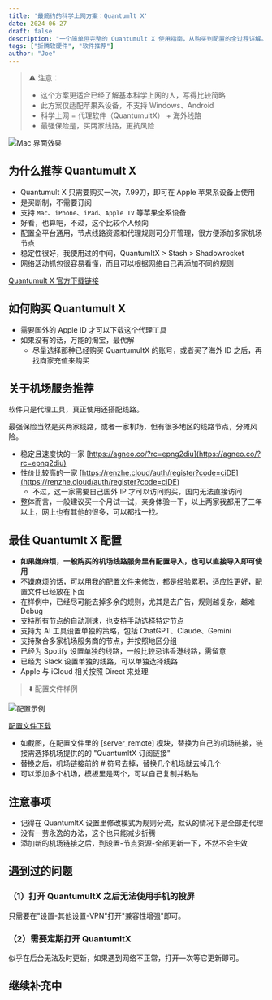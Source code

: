 ```yaml
---
title: '最简约的科学上网方案：Quantumlt X'
date: 2024-06-27
draft: false
description: "一个简单但完整的 Quantumult X 使用指南，从购买到配置的全过程详解。"
tags: ["折腾软硬件", "软件推荐"]
author: "Joe"
---
```


> ⚠️ 注意：
> - 这个方案更适合已经了解基本科学上网的人，写得比较简略
> - 此方案仅适配苹果系设备，不支持 Windows、Android
> - 科学上网 = 代理软件（QuantumultX） + 海外线路
> - 最强保险是，买两家线路，更抗风险

![Mac 界面效果](/images/posts/quantumult-x/image1.webp)

## 为什么推荐 Quantumult X

- Quantumult X 只需要购买一次，7.99刀，即可在 Apple 苹果系设备上使用
- 是买断制，不需要订阅
- 支持 `Mac`、`iPhone`、`iPad`、`Apple TV` 等苹果全系设备
- 好看，也算吧，不过，这个比较个人倾向
- 配置全平台通用，节点线路资源和代理规则可分开管理，很方便添加多家机场节点
- 稳定性很好，我使用过的中间，QuantumltX > Stash > Shadowrocket
- 网络活动抓包很容易看懂，而且可以根据网络自己再添加不同的规则

[‎Quantumult X 官方下载链接](https://apps.apple.com/ca/app/quantumult-x/id1443988620)

## 如何购买 Quantumult X

- 需要国外的 Apple ID 才可以下载这个代理工具
- 如果没有的话，万能的淘宝，最优解
    - 尽量选择那种已经购买 QuantumultX 的账号，或者买了海外 ID 之后，再找商家充值来购买

## 关于机场服务推荐

软件只是代理工具，真正使用还搭配线路。

最强保险当然是买两家线路，或者一家机场，但有很多地区的线路节点，分摊风险。

- 稳定且速度快的一家 [https://agneo.co/?rc=epng2diu](https://agneo.co/?rc=epng2diu)
- 性价比较高的一家 [https://renzhe.cloud/auth/register?code=ciDE](https://renzhe.cloud/auth/register?code=ciDE)
    - 不过，这一家需要自己国外 IP 才可以访问购买，国内无法直接访问
- 整体而言，一般建议买一个月试一试，亲身体验一下，以上两家我都用了三年以上，网上也有其他的很多，可以都找一找。

## 最佳 Quantumlt X 配置

- **如果嫌麻烦，一般购买的机场线路服务里有配置导入，也可以直接导入即可使用**
- 不嫌麻烦的话，可以用我的配置文件来修改，都是经验累积，适应性更好，配置文件已经放在下面
- 在样例中，已经尽可能去掉多余的规则，尤其是去广告，规则越复杂，越难 Debug
- 支持所有节点的自动测速，也支持手动选择特定节点
- 支持为 AI 工具设置单独的策略，包括 ChatGPT、Claude、Gemini
- 支持聚合多家机场服务商的节点，并按照地区分组
- 已经为 Spotify 设置单独的线路，一般比较忌讳香港线路，需留意
- 已经为 Slack 设置单独的线路，可以单独选择线路
- Apple 与 iCloud 相关按照 Direct 来处理

> ⬇️ 配置文件样例

![配置示例](/images/posts/quantumult-x/image2.webp)

[配置文件下载](/conf/quantumult_20240722182237.conf)

- 如截图，在配置文件里的 [server_remote] 模块，替换为自己的机场链接，链接需选择机场提供的的 "QuantumltX 订阅链接"
- 替换之后，机场链接前的 # 符号去掉，替换几个机场就去掉几个
- 可以添加多个机场，模板里是两个，可以自己复制并粘贴

## 注意事项

- 记得在 QuantumltX 设置里修改模式为规则分流，默认的情况下是全部走代理
- 没有一劳永逸的办法，这个也只能减少折腾
- 添加新的机场链接之后，到设置-节点资源-全部更新一下，不然不会生效

## 遇到过的问题

### （1）打开 QuantumultX 之后无法使用手机的投屏

只需要在"设置-其他设置-VPN"打开"兼容性增强"即可。

### （2）需要定期打开 QuantumltX

似乎在后台无法及时更新，如果遇到网络不正常，打开一次等它更新即可。

## 继续补充中 